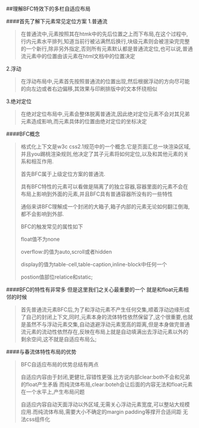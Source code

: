 ##理解BFC特效下的多栏自适应布局


####首先了解下元素常见定位方案
1.普通流
>在普通流中,元素按照其在htmk中的先后位置之上而下布局,在这个过程中,行内元素水平排列,知道当前行被沾满然后换行,块级元素则会被渲染完完整的一个新行,除非另外指定,否则所有元素默认都是普通流定位,也可以说,普通流元素中的位置由该元素在html文档中的位置决定

2.浮动
>在浮动布局中,元素首先按照普通流的位置出现,然后根据浮动的方向尽可能的向左边或者右边偏移,其效果与印刷排版中的文本怀绕相似
>

3.绝对定位
>在绝对定位布局中,元素会整体脱离普通流,因此绝对定位元素不会对其兄弟元素造成影响,而元素具体的位置由绝对定位的坐标决定


####BFC概念
>格式化上下文是w3c css2.1规范中的一个概念.它是页面汇总一块渲染区域,并且you踢桃渲染规则,他决定了其子元素将如何定位,以及和其他元素的关系和相互作用.
>
>首先BFC属于上级定位方案的普通流.
>
>具有BFC特性的元素可以看做是隔离了的独立容器,容器里面的元素不会在布局上影响到外面的元素,并且BFC具有普通容器所没有的一些特性
>
>通俗来讲BFC理解成一个封闭的大箱子,箱子内部的元素无论如何翻江倒海,都不会影响到外部.
>
>BFC的触发常见的属性如下
>
>float值不为none
>
>overflow:的值为auto,scroll或者hidden
>
>display的值为table-cell,table-caption,inline-block中任何一个
>
>postion值部位relatice和static;
>

####BFC的特性有非常多 但是这里我们之关心最重要的一个 就是和float元素相邻的时候
>首先普通流元素BFC后,为了和浮动元素不产生任何交集,顺着浮动边缘形成了自己的封闭上下文,同时,元素本身的流体特性依然保留了,这个很重要,也就是虽然不与浮动元素交集,自动退避浮动元素宽高的距离,但是本身做完普通流元素的流动性依然存在,反映在布局上就是自动填满出去浮动元素以外的剩余空间,这不就是自适应布局么;

####与春流体特性布局的优势
>BFC自适应布局的优势总结有两点
>
>自适应内容由于封闭,更健壮,容错性更强.比方说内部clear:both不会和兄弟的float产生矛盾 而纯流体布局,clear:boteh会让后面的内容无法和float元素在一个水平上,产生布局问题
>
>自适应内容自动天面浮动以外区域,无需关心浮动元素宽度,可以整站大规模应用.而纯流体布局,需要大小不确定的margin padding等撑开合适间距 无法css组件化
